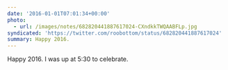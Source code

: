 ```yaml
---
date: '2016-01-01T07:01:34+00:00'
photo:
  - url: /images/notes/682820441887617024-CXndkkTWQAABFLp.jpg
syndicated: 'https://twitter.com/roobottom/status/682820441887617024'
summary: Happy 2016.
---
```

Happy 2016. I was up at 5:30 to celebrate. 
